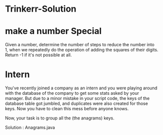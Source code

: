 # Trinkerr-Solution


# make a number Special
Given a number, determine the number of steps to reduce the number into 1, when we repeatedly do the operation of adding the squares of their digits. Return -1 if it's not possible at all.


# Intern
You've recently joined a company as an intern and you were playing around with the database of the company to get some stats asked by your manager. But due to a minor mistake in your script code, the keys of the database table got jumbled, and duplicates were also created for those keys. Now you have to clean this mess before anyone knows.

Now, your task is to group all the (the anagrams) keys.

Solution : Anagrams.java
